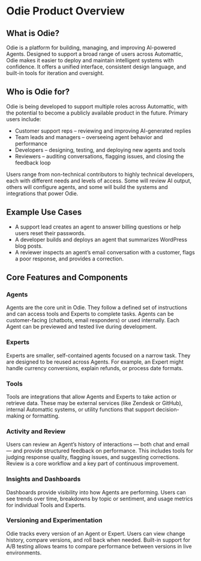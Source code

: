 # Odie Product Overview

## What is Odie?

Odie is a platform for building, managing, and improving AI-powered Agents. Designed to support a broad range of users across Automattic, Odie makes it easier to deploy and maintain intelligent systems with confidence. It offers a unified interface, consistent design language, and built-in tools for iteration and oversight.

## Who is Odie for?

Odie is being developed to support multiple roles across Automattic, with the potential to become a publicly available product in the future. Primary users include:

- Customer support reps – reviewing and improving AI-generated replies
- Team leads and managers – overseeing agent behavior and performance
- Developers – designing, testing, and deploying new agents and tools
- Reviewers – auditing conversations, flagging issues, and closing the feedback loop

Users range from non-technical contributors to highly technical developers, each with different needs and levels of access. Some will review AI output, others will configure agents, and some will build the systems and integrations that power Odie.

## Example Use Cases

- A support lead creates an agent to answer billing questions or help users reset their passwords.
- A developer builds and deploys an agent that summarizes WordPress blog posts.
- A reviewer inspects an agent’s email conversation with a customer, flags a poor response, and provides a correction.

## Core Features and Components

### Agents

Agents are the core unit in Odie. They follow a defined set of instructions and can access tools and Experts to complete tasks. Agents can be customer-facing (chatbots, email responders) or used internally. Each Agent can be previewed and tested live during development.

### Experts

Experts are smaller, self-contained agents focused on a narrow task. They are designed to be reused across Agents. For example, an Expert might handle currency conversions, explain refunds, or process date formats.

### Tools

Tools are integrations that allow Agents and Experts to take action or retrieve data. These may be external services (like Zendesk or GitHub), internal Automattic systems, or utility functions that support decision-making or formatting.

### Activity and Review

Users can review an Agent’s history of interactions — both chat and email — and provide structured feedback on performance. This includes tools for judging response quality, flagging issues, and suggesting corrections. Review is a core workflow and a key part of continuous improvement.

### Insights and Dashboards

Dashboards provide visibility into how Agents are performing. Users can see trends over time, breakdowns by topic or sentiment, and usage metrics for individual Tools and Experts.

### Versioning and Experimentation

Odie tracks every version of an Agent or Expert. Users can view change history, compare versions, and roll back when needed. Built-in support for A/B testing allows teams to compare performance between versions in live environments.
